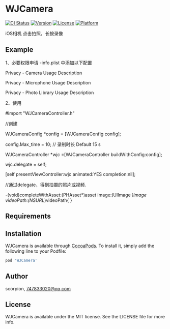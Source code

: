 # WJCamera

[![CI Status](https://img.shields.io/travis/scorpion/WJCamera.svg?style=flat)](https://travis-ci.org/scorpion/WJCamera)
[![Version](https://img.shields.io/cocoapods/v/WJCamera.svg?style=flat)](https://cocoapods.org/pods/WJCamera)
[![License](https://img.shields.io/cocoapods/l/WJCamera.svg?style=flat)](https://cocoapods.org/pods/WJCamera)
[![Platform](https://img.shields.io/cocoapods/p/WJCamera.svg?style=flat)](https://cocoapods.org/pods/WJCamera)

iOS相机
点击拍照，长按录像

## Example

1、必要权限申请
-info.plist 中添加以下配置

Privacy - Camera Usage Description

Privacy - Microphone Usage Description

Privacy - Photo Library Usage Description

2、使用

#import "WJCameraController.h"

//创建

 WJCameraConfig *config = [WJCameraConfig config];
 
 config.Max_time = 10; // 录制时长 Default 15 s
 
 WJCameraController *wjc =[WJCameraController buildWithConfig:config];
 
 wjc.delegate = self;
 
 [self presentViewController:wjc animated:YES completion:nil];


//通过delegate，得到拍摄的照片或视频.

-(void)completeWithAsset:(PHAsset*)asset image:(UIImage *)image videoPath:(NSURL*)videoPath{
}

## Requirements

## Installation

WJCamera is available through [CocoaPods](https://cocoapods.org). To install
it, simply add the following line to your Podfile:

```ruby
pod 'WJCamera'
```

## Author

scorpion, 747833020@qq.com

## License

WJCamera is available under the MIT license. See the LICENSE file for more info.
